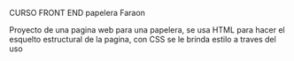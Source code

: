 CURSO FRONT END papelera Faraon

Proyecto de una pagina web para una papelera,
se usa HTML para hacer el esquelto estructural de la pagina, con CSS se le brinda estilo a traves del uso 